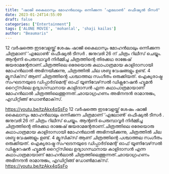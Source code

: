 ```yaml
---
title: "ഷാജി കൈലാസും മോഹൻലാലും ഒന്നിക്കുന്ന ‘എലോൺ’ ഒഫീഷ്യൽ ടീസർ"
date: 2023-01-24T14:55:09
draft: false
categories: ["Entertainment"]
tags: ['ALONE MOVIE', 'mohanlal', 'shaji kailas']
author: "Beaumaris"
---
```


12 വര്‍ഷത്തെ ഇടവേളയ്ക്ക് ശേഷം ഷാജി കൈലാസും മോഹൻലാലും ഒന്നിക്കുന്ന ചിത്രമാണ് ‘എലോൺ’ ഒഫീഷ്യൽ ടീസർ . ജനുവരി 26 ന് ചിത്രം റിലീസ് ചെയ്യും. ആന്റണി പെരുമ്പാവൂർ നിർമ്മിച്ച ചിത്രത്തിന്റെ തിരക്കഥ രാജേഷ് ജയരാമന്റേതാണ്.ചിത്രത്തിലെ ഒരേയൊരു കഥാപാത്രമായ കാളിദാസായി മോഹൻലാൽ അഭിനയിക്കുന്നു, ചിത്രത്തിൽ ചില ശബ്ദ വേഷങ്ങളും ഉണ്ട്. 4 മ്യൂസിക്‌സ് ആണ് ചിത്രത്തിന്റെ പശ്ചാത്തല സംഗീതം ഒരുക്കിയത്. ഐക്യരാഷ്ട്ര സംഘടനയുടെ ഡിപ്പാര്‍ട്‌മെന്റ് ഓഫ് യൂണിവേഴ്‌സല്‍ ഡിക്ലറേഷന്‍ ഹ്യൂമന്‍ റൈറ്റ്‌സിലെ ഉദ്യാഗസ്ഥനായ കാളിദാസന്‍ എന്ന കഥാപാത്രമായാണ് മോഹന്‍ലാല്‍ ചിത്രത്തിലെത്തുന്നത്.ഛായാഗ്രഹണം അഭിനന്ദന്‍ രാമാനുജം, എഡിറ്റിങ്ങ് ഡോണ്‍മാക്‌സ്.

https://youtu.be/tzAkx4qSsFo
12 വര്‍ഷത്തെ ഇടവേളയ്ക്ക് ശേഷം ഷാജി കൈലാസും മോഹൻലാലും ഒന്നിക്കുന്ന ചിത്രമാണ് ‘എലോൺ’ ഒഫീഷ്യൽ ടീസർ . ജനുവരി 26 ന് ചിത്രം റിലീസ് ചെയ്യും. ആന്റണി പെരുമ്പാവൂർ നിർമ്മിച്ച ചിത്രത്തിന്റെ തിരക്കഥ രാജേഷ് ജയരാമന്റേതാണ്.ചിത്രത്തിലെ ഒരേയൊരു കഥാപാത്രമായ കാളിദാസായി മോഹൻലാൽ അഭിനയിക്കുന്നു, ചിത്രത്തിൽ ചില ശബ്ദ വേഷങ്ങളും ഉണ്ട്. 4 മ്യൂസിക്‌സ് ആണ് ചിത്രത്തിന്റെ പശ്ചാത്തല സംഗീതം ഒരുക്കിയത്. ഐക്യരാഷ്ട്ര സംഘടനയുടെ ഡിപ്പാര്‍ട്‌മെന്റ് ഓഫ് യൂണിവേഴ്‌സല്‍ ഡിക്ലറേഷന്‍ ഹ്യൂമന്‍ റൈറ്റ്‌സിലെ ഉദ്യാഗസ്ഥനായ കാളിദാസന്‍ എന്ന കഥാപാത്രമായാണ് മോഹന്‍ലാല്‍ ചിത്രത്തിലെത്തുന്നത്.ഛായാഗ്രഹണം അഭിനന്ദന്‍ രാമാനുജം, എഡിറ്റിങ്ങ് ഡോണ്‍മാക്‌സ്. https://youtu.be/tzAkx4qSsFo

